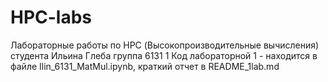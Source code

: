 # HPC-labs
Лабораторные работы по HPC (Высокопроизводительные вычисления) студента Ильина Глеба группа 6131
1 Код лабораторной 1 - находится в файле Ilin_6131_MatMul.ipynb, краткий отчет в README_1lab.md
 
